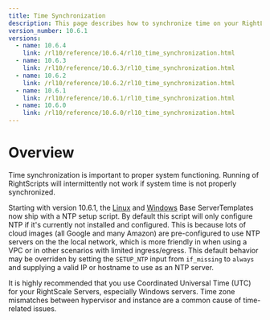 ```yaml
---
title: Time Synchronization
description: This page describes how to synchronize time on your RightLink 10 images.
version_number: 10.6.1
versions:
  - name: 10.6.4
    link: /rl10/reference/10.6.4/rl10_time_synchronization.html
  - name: 10.6.3
    link: /rl10/reference/10.6.3/rl10_time_synchronization.html
  - name: 10.6.2
    link: /rl10/reference/10.6.2/rl10_time_synchronization.html
  - name: 10.6.1
    link: /rl10/reference/10.6.1/rl10_time_synchronization.html
  - name: 10.6.0
    link: /rl10/reference/10.6.0/rl10_time_synchronization.html
---
```


# Overview

Time synchronization is important to proper system functioning. Running of RightScripts will intermittently not work if system time is not properly synchronized. 

Starting with version 10.6.1, the [Linux](https://github.com/rightscale/rightlink_scripts/blob/master/rll/setup-ntp.sh) and [Windows](https://github.com/rightscale/rightlink_scripts/blob/master/rlw/setup-ntp.ps1) Base ServerTemplates now ship with a NTP setup script. By default this script will only configure NTP if it's currently not installed and configured. This is because lots of cloud images (all Google and many Amazon) are pre-configured to use NTP servers on the the local network, which is more friendly in when using a VPC or in other scenarios with limited ingress/egress. This default behavior may be overriden by setting the `SETUP_NTP` input from `if_missing` to `always` and supplying a valid IP or hostname to use as an NTP server.

It is highly recommended that you use Coordinated Universal Time (UTC) for your RightScale Servers, especially Windows servers. Time zone mismatches between hypervisor and instance are a common cause of time-related issues.
